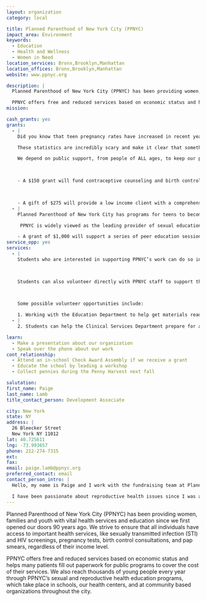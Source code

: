 ```yaml
---
layout: organization
category: local

title: Planned Parenthood of New York City (PPNYC)
impact_area: Environment
keywords: 
  - Education
  - Health and Wellness
  - Women in Need
location_services: Bronx,Brooklyn,Manhattan
location_offices: Bronx,Brooklyn,Manhattan
website: www.ppnyc.org

description: |
  Planned Parenthood of New York City (PPNYC) has been providing women, families and youth with vital health services and education since we first opened our doors 90 years ago. We strive to ensure that all individuals have access to important health services, like sexually transmitted infection (STI) and HIV screenings, pregnancy tests, birth control consultations, and pap smears, regardless of their income level. 

  PPNYC offers free and reduced services based on economic status and helps many patients fill out paperwork for public programs to cover the cost of their services. We also reach thousands of young people every year through PPNYC’s sexual and reproductive health education programs, which take place in schools, our health centers, and at community based organizations throughout the city.
mission: 

cash_grants: yes
grants: 
  - |
    Did you know that teen pregnancy rates have increased in recent years?  Not only that, but more teens are being diagnosed with STIs like Chlamydia, gonorrhea and syphilis.  Young adults also represent over half of all new HIV cases. 

    These statistics are incredibly scary and make it clear that something needs to be done! PPNYC provides essential health services, including STI screening and treatment, and also has many sex education programs for young people. 

    We depend on public support, from people of ALL ages, to keep our programs going. PPNYC wants to ensure that all people have the ability to make informed decisions related to relationships, pregnancy and sexual health. That is where you come in... With your help we can provide critical services to people in NYC.

    

    - A $150 grant will fund contraceptive counseling and birth control supplies for one teen for an entire year.

    

    - A gift of $275 will provide a low income client with a comprehensive gynecological exam and contraceptive counseling.
  - |
    Planned Parenthood of New York City has programs for teens to become empowered and in control of their lives!  We offer trainings for both young people and educators in order to provide teens with the information and skills they need to make healthy decisions about sex and reproduction.

     PPNYC is widely viewed as the leading provider of sexual education within New York City. Our Teen Advocate Program benefits thousands of teens by promoting responsible and educated decision-making.  We train young people to serve as educators for their friends because we feel that teens are each other’s best teachers.  The Advocates share key information with other young people about sexual health and behaviors through interactive performances. Last year alone, our Advocates reached approximately 2,200 young people in more than 20 locations! 

    - A grant of $1,000 will support a series of peer education sessions for at-risk youth.
service_opp: yes
services: 
  - |
    Students who are interested in supporting PPNYC’s work can do so in a variety of ways. You could set up an information table in your cafeteria and distribute information from our website and materials provided by PPNYC, to talk with other students about sexual health. You could also talk to your teacher or after school program staff about arranging for the Teen Advocates to visit your after school program, where they will discuss a variety of sexual health topics -- including abstinence, peer pressure, relationships, and prevention of pregnancy and STIs.

    

    Students can also volunteer directly with PPNYC staff to support the people that we serve. A volunteer experience will allow students to see firsthand the work that we do in the community, interact with staff members, and learn about sexual and reproductive health.

    

    Some possible volunteer opportunities include:

    1. Working with the Education Department to help get materials ready for a community sexual health workshop. You will learn about our presentations and see what information our educators present about, providing you with the opportunity to learn more about reproductive health. You will also get to talk with PPNYC staff about the work that they do and why they are involved. Through this experience, student volunteers will learn about how PPNYC is reaching students and adults across New York City with accurate information about health and relationships.
  - |
    2. Students can help the Clinical Services Department prepare for a staff training. These trainings are for many different staff members, including: nursing and administrative staff and medical students. By volunteering with the clinical services team, you will learn about the roles of nurses and staff members and also about the many PPNYC programs and projects taking place in the community and at our 3 health centers. 

learn: 
  - Make a presentation about our organization
  - Speak over the phone about our work
cont_relationship: 
  - Attend an in-school Check Award Assembly if we receive a grant
  - Educate the school by leading a workshop
  - Collect pennies during the Penny Harvest next fall

salutation: 
first_name: Paige
last_name: Lamb
title_contact_person: Development Associate

city: New York
state: NY
address: |
  26 Bleecker Street  
  New York NY 11012
lat: 40.725611
lng: -73.993657
phone: 212-274-7315
ext: 
fax: 
email: paige.lamb@ppnyc.org
preferred_contact: email
contact_person_intro: |
  Hello, my name is Paige and I work with the fundraising team at Planned Parenthood of New York City. I have been working for Planned Parenthood for three years and have seen firsthand what amazing services the organization provides to all people, young and old, of all backgrounds and income levels. At my previous job with a Planned Parenthood in Washington State, I worked as a community educator and spoke with countless young people about reproductive health – I am continually inspired by students’ desire to learn and reach out to others. 

  I have been passionate about reproductive health issues since I was a high school student. I come from an area with high rates of teen pregnancy and STIs and feel that every person, including teens, should have the information and resources needed to make educated decisions about their sexual health.  I am lucky to work for an organization that feels the same and provides reproductive health services and education to thousands of New Yorkers. I am proud to work for PPNYC and am excited to work with Common Cents and students in New York City.
---
```

Planned Parenthood of New York City (PPNYC) has been providing women, families and youth with vital health services and education since we first opened our doors 90 years ago. We strive to ensure that all individuals have access to important health services, like sexually transmitted infection (STI) and HIV screenings, pregnancy tests, birth control consultations, and pap smears, regardless of their income level. 

PPNYC offers free and reduced services based on economic status and helps many patients fill out paperwork for public programs to cover the cost of their services. We also reach thousands of young people every year through PPNYC’s sexual and reproductive health education programs, which take place in schools, our health centers, and at community based organizations throughout the city.
